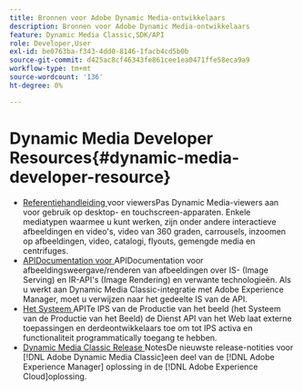 ```yaml
---
title: Bronnen voor Adobe Dynamic Media-ontwikkelaars
description: Bronnen voor Adobe Dynamic Media-ontwikkelaars
feature: Dynamic Media Classic,SDK/API
role: Developer,User
exl-id: be0763ba-f343-4dd0-8146-1facb4cd5b0b
source-git-commit: d425ac8cf46343fe861cee1ea0471ffe58eca9a9
workflow-type: tm+mt
source-wordcount: '136'
ht-degree: 0%

---
```


# Dynamic Media Developer Resources{#dynamic-media-developer-resource}

* [Referentiehandleiding ](/help/aem-viewers-ref/homeviewers.md)<!-- (https://experienceleague.adobe.com/docs/dynamic-media-developer-resources/library/homeviewers.html) -->
voor viewersPas Dynamic Media-viewers aan voor gebruik op desktop- en touchscreen-apparaten. Enkele mediatypen waarmee u kunt werken, zijn onder andere interactieve afbeeldingen en video&#39;s, video van 360 graden, carrousels, inzoomen op afbeeldingen, video, catalogi, flyouts, gemengde media en centrifuges.
* [APIDocumentation voor ](/help/aem-is-ir-api/homeisir.md)<!-- (https://experienceleague.adobe.com/docs/dynamic-media-developer-resources/image-serving-api/homeisir.html) -->
APIDocumentation voor afbeeldingsweergave/renderen van afbeeldingen over IS- (Image Serving) en IR-API&#39;s (Image Rendering) en verwante technologieën. Als u werkt aan Dynamic Media Classic-integratie met Adobe Experience Manager, moet u verwijzen naar het gedeelte IS van de API.
* [Het Systeem ](/help/aem-ips-api/c-overview.md)
APITe IPS van de Productie van het beeld (het Systeem van de Productie van het Beeld) de Dienst API van het Web laat externe toepassingen en derdeontwikkelaars toe om tot IPS activa en functionaliteit programmatically toegang te hebben.
* [Dynamic Media Classic Release ](/help/s7-release-notes/s7rn2017.md)
NotesDe nieuwste release-notities voor  [!DNL Adobe Dynamic Media Classic]een deel van de  [!DNL Adobe Experience Manager] oplossing in de  [!DNL Adobe Experience Cloud]oplossing.
